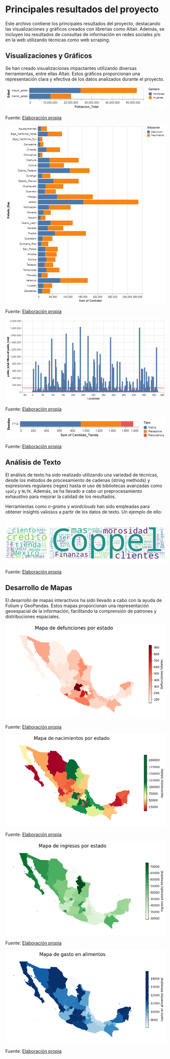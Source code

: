 
# Principales resultados del proyecto

Este archivo contiene los principales resultados del proyecto, destacando las visualizaciones y gráficos creados con librerías como Altair. Además, se incluyen los resultados de consultas de información en redes sociales y/o en la web utilizando técnicas como web scraping.

## Visualizaciones y Gráficos

Se han creado visualizaciones impactantes utilizando diversas herramientas, entre ellas Altair. Estos gráficos proporcionan una representación clara y efectiva de los datos analizados durante el proyecto.

![](https://github.com/LeonardoDPantoja/Final_Project/blob/main/doc/IMAGES/Dist_Pobla.png)

Fuente: [Elaboración propia](https://github.com/LeonardoDPantoja/Final_Project/blob/main/doc/IMAGES/Dist_Pobla.png)

![](https://github.com/LeonardoDPantoja/Final_Project/blob/main/doc/IMAGES/Nacimiento_def_est.png)

Fuente: [Elaboración propia](https://github.com/LeonardoDPantoja/Final_Project/blob/main/doc/IMAGES/Nacimiento_def_est.png)

![](https://github.com/LeonardoDPantoja/Final_Project/blob/main/doc/IMAGES/Pobla_Local.png)

Fuente: [Elaboración propia](https://github.com/LeonardoDPantoja/Final_Project/blob/main/doc/IMAGES/Pobla_Local.png)

![](https://github.com/LeonardoDPantoja/Final_Project/blob/main/doc/IMAGES/Tipo_Tiendas_1.png)

Fuente: [Elaboración propia](https://github.com/LeonardoDPantoja/Final_Project/blob/main/doc/IMAGES/Tipo_Tiendas_1.png)

## Análisis de Texto

El análisis de texto ha sido realizado utilizando una variedad de técnicas, desde los métodos de procesamiento de cadenas (string methods) y expresiones regulares (regex) hasta el uso de bibliotecas avanzadas como `spaCy` y `NLTK`. Además, se ha llevado a cabo un preprocesamiento exhaustivo para mejorar la calidad de los resultados.

Herramientas como *n-grams* y *wordclouds* han sido empleadas para obtener insights valiosos a partir de los datos de texto. Un ejemplo de ello:

![](https://github.com/LeonardoDPantoja/Final_Project/blob/main/doc/IMAGES/Wordcloud.png)

Fuente: [Elaboración propia](https://github.com/LeonardoDPantoja/Final_Project/blob/main/doc/IMAGES/Wordcloud.png)

## Desarrollo de Mapas

El desarrollo de mapas interactivos ha sido llevado a cabo con la ayuda de Folium y GeoPandas. Estos mapas proporcionan una representación geoespacial de la información, facilitando la comprensión de patrones y distribuciones espaciales.

![](https://github.com/LeonardoDPantoja/Final_Project/blob/main/doc/IMAGES/mapa_defunciones.png)

Fuente: [Elaboración propia](https://github.com/LeonardoDPantoja/Final_Project/blob/main/doc/IMAGES/mapa_defunciones.png)

![](https://github.com/LeonardoDPantoja/Final_Project/blob/main/doc/IMAGES/mapa_nacimientos.png)

Fuente: [Elaboración propia](https://github.com/LeonardoDPantoja/Final_Project/blob/main/doc/IMAGES/mapa_nacimientos.png)

![](https://github.com/LeonardoDPantoja/Final_Project/blob/main/doc/IMAGES/mapa_ingresos.png)

Fuente: [Elaboración propia](https://github.com/LeonardoDPantoja/Final_Project/blob/main/doc/IMAGES/mapa_ingresos.png)

![](https://github.com/LeonardoDPantoja/Final_Project/blob/main/doc/IMAGES/mapa_gasto_alimentos.png)

Fuente: [Elaboración propia](https://github.com/LeonardoDPantoja/Final_Project/blob/main/doc/IMAGES/mapa_gasto_alimentos.png)

